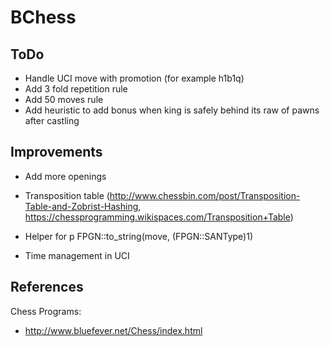 #  BChess

## ToDo

- Handle UCI move with promotion (for example h1b1q)
- Add 3 fold repetition rule
- Add 50 moves rule
- Add heuristic to add bonus when king is safely behind its raw of pawns after castling

## Improvements

- Add more openings
- Transposition table (http://www.chessbin.com/post/Transposition-Table-and-Zobrist-Hashing, https://chessprogramming.wikispaces.com/Transposition+Table)

- Helper for p FPGN::to_string(move, (FPGN::SANType)1)

- Time management in UCI

## References

Chess Programs:
- http://www.bluefever.net/Chess/index.html

